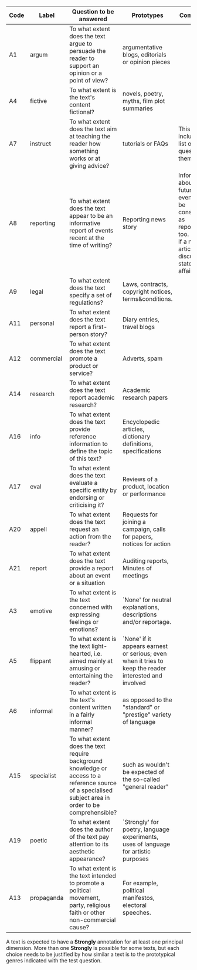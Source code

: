 | Code | Label      | Question to be answered                                                                                                                                | Prototypes                                                                                              | Comments                                                                                                                        |
|------|------------|--------------------------------------------------------------------------------------------------------------------------------------------------------|---------------------------------------------------------------------------------------------------------|---------------------------------------------------------------------------------------------------------------------------------|
| A1   | argum      | To what extent does the text argue to persuade the reader to support an opinion or a point of view?                                                    | argumentative blogs, editorials or opinion pieces                                                       |                                                                                                                                 |
| A4   | fictive    | To what extent is the text's content fictional?                                                                                                        | novels, poetry, myths, film plot summaries                                                              |                                                                                                                                 |
| A7   | instruct   | To what extent does the text aim at teaching the reader how something works or at giving advice?                                                       | tutorials or FAQs                                                                                       | This also includes a list of questions themselves.                                                                              |
| A8   | reporting  | To what extent does the text appear to be an informative report of events recent at the time of writing?                                               | Reporting news story                                                                                    | Information about future events can be considered as reporting too. \`None' if a news article only discusses a state of affairs |
| A9   | legal      | To what extent does the text specify a set of regulations?                                                                                             | Laws, contracts, copyright notices, terms&conditions.                                                   |                                                                                                                                 |
| A11  | personal   | To what extent does the text report a first-person story?                                                                                              | Diary entries, travel blogs                                                                             |                                                                                                                                 |
| A12  | commercial | To what extent does the text promote a product or service?                                                                                             | Adverts, spam                                                                                           |                                                                                                                                 |
| A14  | research   | To what extent does the text report academic research?                                                                                                 | Academic research papers                                                                                |                                                                                                                                 |
| A16  | info       | To what extent does the text provide reference information to define the topic of this text?                                                           | Encyclopedic articles, dictionary definitions, specifications                                           |                                                                                                                                 |
| A17  | eval       | To what extent does the text evaluate a specific entity by endorsing or criticising it?                                                                | Reviews of a product, location or performance                                                           |                                                                                                                                 |
| A20  | appell     | To what extent does the text request an action from the reader?                                                                                        | Requests for joining a campaign, calls for papers, notices for action                                   |                                                                                                                                 |
| A21  | report     | To what extent does the text provide a report about an event or a situation                                                                            | Auditing reports, Minutes of meetings                                                                   |                                                                                                                                 |
| A3   | emotive    | To what extent is the text concerned with expressing feelings or emotions?                                                                             | \`None' for neutral explanations, descriptions and/or reportage.                                        |                                                                                                                                 |
| A5   | flippant   | To what extent is the text light-hearted, i.e. aimed mainly at amusing or entertaining the reader?                                                     | \`None' if it appears earnest or serious; even when it tries to keep the reader interested and involved |                                                                                                                                 |
| A6   | informal   | To what extent is the text's content written in a fairly informal manner?                                                                              | as opposed to the "standard" or "prestige" variety of language                                          |                                                                                                                                 |
| A15  | specialist | To what extent does the text require background knowledge or access to a reference source of a specialised subject area in order to be comprehensible? | such as wouldn't be expected of the so-called "general reader"                                          |                                                                                                                                 |
| A19  | poetic     | To what extent does the author of the text pay attention to its aesthetic appearance?                                                                  | \`Strongly' for poetry, language experiments, uses of language for artistic purposes                    |                                                                                                                                 |
| A13  | propaganda | To what extent is the text intended to promote a political movement, party, religious faith or other non-commercial cause?                             | For example, political manifestos, electoral speeches.                                                  |                                                                                                                                 |

A text is expected to have a **Strongly** annotation for at least one principal dimension. More than one **Strongly** is possible for some texts, but each choice needs to be justified by how similar a text is to the prototypical genres indicated with the test question.
